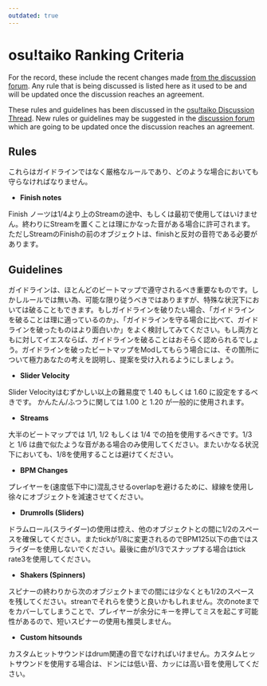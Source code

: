 ```yaml
---
outdated: true
---
```


# osu!taiko Ranking Criteria

For the record, these include the recent changes made [from the discussion forum](https://osu.ppy.sh/community/forums/87). Any rule that is being discussed is listed here as it used to be and will be updated once the discussion reaches an agreement.

These rules and guidelines has been discussed in the [osu!taiko Discussion Thread](https://osu.ppy.sh/community/forums/posts/1275323). New rules or guidelines may be suggested in the [discussion forum](https://osu.ppy.sh/community/forums/87) which are going to be updated once the discussion reaches an agreement.

## Rules

これらはガイドラインではなく厳格なルールであり、どのような場合においても守らなければなりません。

- **Finish notes**

Finish ノーツは1/4より上のStreamの途中、もしくは最初で使用してはいけません。終わりにStreamを置くことは理にかなった音がある場合に許可されます。ただしStreamのFinishの前のオブジェクトは、finishと反対の音符である必要があります。

## Guidelines

ガイドラインは、ほとんどのビートマップで遵守されるべき重要なものです。しかしルールでは無い為、可能な限り従うべきではありますが、特殊な状況下においては破ることもできます。もしガイドラインを破りたい場合、「ガイドラインを破ることは理に適っているのか」、「ガイドラインを守る場合に比べて、ガイドラインを破ったものはより面白いか」をよく検討してみてください。もし両方ともに対してイエスならば、ガイドラインを破ることはおそらく認められるでしょう。ガイドラインを破ったビートマップをModしてもらう場合には、その箇所について極力あなたの考えを説明し、提案を受け入れるようにしましょう。

- **Slider Velocity**

Slider Velocityはむずかしい以上の難易度で 1.40 もしくは 1.60 に設定をするべきです。 かんたん/ふつうに関しては 1.00 と 1.20 が一般的に使用されます。

- **Streams**

大半のビートマップでは 1/1, 1/2 もしくは 1/4 での拍を使用するべきです。1/3 と 1/6 は曲で似たような音がある場合のみ使用してください。またいかなる状況下においても、1/8を使用することは避けてください。

- **BPM Changes**

プレイヤーを(速度低下中に)混乱させるoverlapを避けるために、緑線を使用し徐々にオブジェクトを減速させてください。

- **Drumrolls (Sliders)**

ドラムロール(スライダー)の使用は控え、他のオブジェクトとの間に1/2のスペースを確保してください。またtickが1/8に変更されるのでBPM125以下の曲ではスライダーを使用しないでください。最後に曲が1/3でスナップする場合はtick rate3を使用してください。

- **Shakers (Spinners)**

スピナーの終わりから次のオブジェクトまでの間には少なくとも1/2のスペースを残してください。streanでそれらを使うと良いかもしれません。次のnoteまでをカバーしてしまうことで、プレイヤーが余分にキーを押してミスを起こす可能性があるので、短いスピナーの使用も推奨しません。

- **Custom hitsounds**

カスタムヒットサウンドはdrum関連の音でなければいけません。カスタムヒットサウンドを使用する場合は、ドンには低い音、カッには高い音を使用してください。
